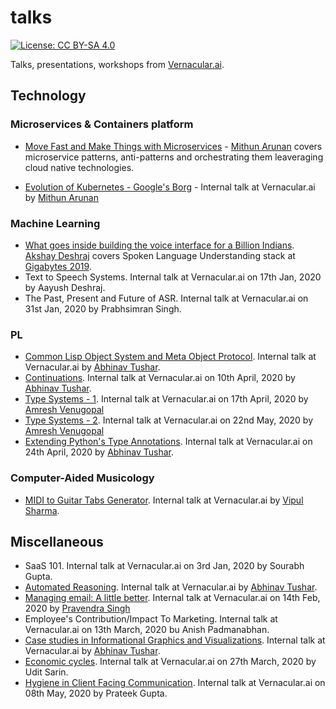 # talks

[![License: CC BY-SA 4.0](https://img.shields.io/badge/License-CC%20BY--SA%204.0-lightgrey.svg)](https://creativecommons.org/licenses/by-sa/4.0/)

Talks, presentations, workshops from [Vernacular.ai](http://vernacular.ai/).

## Technology

### Microservices & Containers platform

* [Move Fast and Make Things with Microservices](move-fast-and-make-things-with-microservices/README.md) - [Mithun Arunan](https://twitter.com/MithunArunan) covers microservice patterns, anti-patterns and orchestrating them leaveraging cloud native technologies.

* [Evolution of Kubernetes - Google's Borg](evolution-of-kubernetes-googles-borg/README.md) - Internal talk at Vernacular.ai by [Mithun Arunan](https://twitter.com/MithunArunan)

### Machine Learning

+ [What goes inside building the voice interface for a Billion Indians](slu-gigabytes/README.md). [Akshay Deshraj](https://github.com/axay/) covers Spoken Language Understanding stack at [Gigabytes 2019](https://gigabytes.co.in).
+ Text to Speech Systems. Internal talk at Vernacular.ai on 17th Jan, 2020 by Aayush Deshraj.
+ The Past, Present and Future of ASR. Internal talk at Vernacular.ai on 31st Jan, 2020 by Prabhsimran Singh.

### PL

+ [Common Lisp Object System and Meta Object Protocol](clos-mop/README.org). Internal talk at Vernacular.ai by [Abhinav Tushar](https://lepisma.xyz).
+ [Continuations](continuations/README.org). Internal talk at Vernacular.ai on 10th April, 2020 by [Abhinav Tushar](https://lepisma.xyz).
+ [Type Systems - 1](https://docs.google.com/presentation/d/1IhJ51zk-qeOIpnJdD3AiWD5n18kKkuK4dvShoW2t6uc). Internal talk at Vernacular.ai on 17th April, 2020 by [Amresh Venugopal](https://github.com/ltbringer)
+ [Type Systems - 2](https://docs.google.com/presentation/d/1IhJ51zk-qeOIpnJdD3AiWD5n18kKkuK4dvShoW2t6uc). Internal talk at Vernacular.ai on 22nd May, 2020 by [Amresh Venugopal](https://github.com/ltbringer)
+ [Extending Python's Type Annotations](type-annotations/README.org). Internal talk at Vernacular.ai on 24th April, 2020 by [Abhinav Tushar](https://lepisma.xyz).

### Computer-Aided Musicology

+ [MIDI to Guitar Tabs Generator](midi-to-guitar-tabs/README.md). Internal talk at Vernacular.ai by [Vipul Sharma](https://github.com/vipul-sharma20/).

## Miscellaneous
+ SaaS 101. Internal talk at Vernacular.ai on 3rd Jan, 2020 by Sourabh Gupta.
+ [Automated Reasoning](automated-reasoning/README.org). Internal talk at Vernacular.ai by [Abhinav Tushar](https://lepisma.xyz).
+ [Managing email: A little better](https://docs.google.com/presentation/d/1u2HP4UOli2z_9bPnKo5sitWgjFDhuE6ow0bi99k-ru4/edit?usp=sharing). Internal talk at Vernacular.ai on 14th Feb, 2020 by [Pravendra Singh](https://twitter.com/hackpravj)
+ Employee's Contribution/Impact To Marketing. Internal talk at Vernacular.ai on 13th March, 2020 bu Anish Padmanabhan.
+ [Case studies in Informational Graphics and Visualizations](information-graphics/README.org). Internal talk at Vernacular.ai by [Abhinav Tushar](https://lepisma.xyz).
+ [Economic cycles](https://docs.google.com/presentation/d/130QWVonkw5HzH0e2SLTec3U45riApY8cb-nac9TumP8/edit#slide=id.p). Internal talk at Vernacular.ai on 27th March, 2020 by Udit Sarin.
+ [Hygiene in Client Facing Communication](./hygiene-in-client-facing-communication/). Internal talk at Vernacular.ai on 08th May, 2020 by Prateek Gupta.
